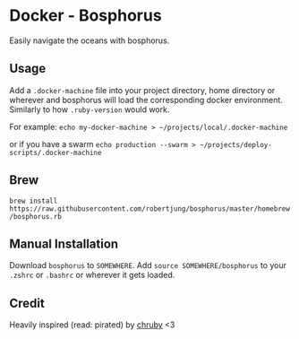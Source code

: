 # Docker - Bosphorus

Easily navigate the oceans with bosphorus.

## Usage

Add a `.docker-machine` file into your project directory, home directory or wherever and bosphorus will load the corresponding docker environment. Similarly to how `.ruby-version` would work.

For example:
`echo my-docker-machine > ~/projects/local/.docker-machine`

or if you have a swarm
`echo production --swarm > ~/projects/deploy-scripts/.docker-machine`

## Brew

`brew install https://raw.githubusercontent.com/robertjung/bosphorus/master/homebrew/bosphorus.rb`

## Manual Installation

Download `bosphorus` to `SOMEWHERE`. 
Add `source SOMEWHERE/bosphorus` to your `.zshrc` or `.bashrc` or wherever it gets loaded.

## Credit

Heavily inspired (read: pirated) by [chruby](https://github.com/postmodern/chruby) <3
